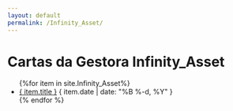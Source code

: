 ```yaml
---
layout: default
permalink: /Infinity_Asset/
---
```


<h1>Cartas da Gestora Infinity_Asset</h1>
<ul>
{%for item in site.Infinity_Asset%}
  <li>
    <a href="{ site.baseurl }{ item.url }">{ item.title }</a>
    <span>{ item.date | date: "%B %-d, %Y" }</span>
  </li>
    {% endfor %}
</ul>